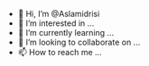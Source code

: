 - 👋 Hi, I’m @Aslamidrisi
- 👀 I’m interested in ...
- 🌱 I’m currently learning ...
- 💞️ I’m looking to collaborate on ...
- 📫 How to reach me ...

<!---
Aslamidrisi/Aslamidrisi is a ✨ special ✨ repository because its `README.md` (this file) appears on your GitHub profile.
You can click the Preview link to take a look at your changes.
--->

